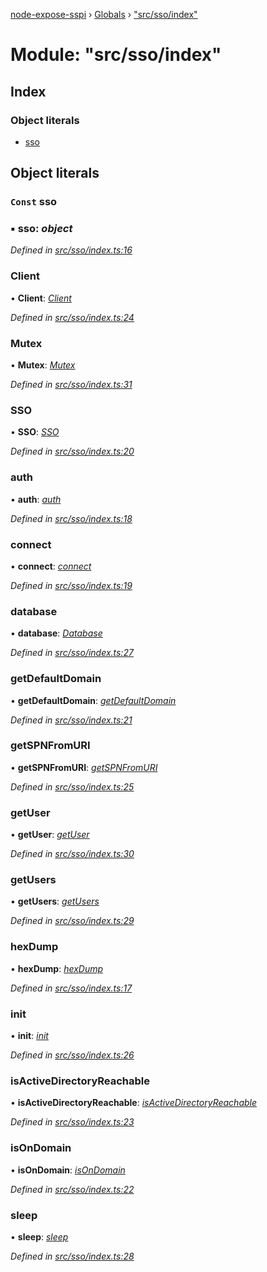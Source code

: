 [node-expose-sspi](../README.md) › [Globals](../globals.md) › ["src/sso/index"](_src_sso_index_.md)

# Module: "src/sso/index"

## Index

### Object literals

* [sso](_src_sso_index_.md#const-sso)

## Object literals

### `Const` sso

### ▪ **sso**: *object*

*Defined in [src/sso/index.ts:16](https://github.com/jlguenego/node-expose-sspi/blob/c79000f/src/sso/index.ts#L16)*

###  Client

• **Client**: *[Client](../classes/_src_sso_client_.client.md)*

*Defined in [src/sso/index.ts:24](https://github.com/jlguenego/node-expose-sspi/blob/c79000f/src/sso/index.ts#L24)*

###  Mutex

• **Mutex**: *[Mutex](../classes/_src_sso_mutex_.mutex.md)*

*Defined in [src/sso/index.ts:31](https://github.com/jlguenego/node-expose-sspi/blob/c79000f/src/sso/index.ts#L31)*

###  SSO

• **SSO**: *[SSO](../classes/_src_sso_sso_.sso.md)*

*Defined in [src/sso/index.ts:20](https://github.com/jlguenego/node-expose-sspi/blob/c79000f/src/sso/index.ts#L20)*

###  auth

• **auth**: *[auth](_src_sso_auth_.md#auth)*

*Defined in [src/sso/index.ts:18](https://github.com/jlguenego/node-expose-sspi/blob/c79000f/src/sso/index.ts#L18)*

###  connect

• **connect**: *[connect](_src_sso_connect_.md#connect)*

*Defined in [src/sso/index.ts:19](https://github.com/jlguenego/node-expose-sspi/blob/c79000f/src/sso/index.ts#L19)*

###  database

• **database**: *[Database](../interfaces/_src_sso_interfaces_.database.md)*

*Defined in [src/sso/index.ts:27](https://github.com/jlguenego/node-expose-sspi/blob/c79000f/src/sso/index.ts#L27)*

###  getDefaultDomain

• **getDefaultDomain**: *[getDefaultDomain](_src_sso_domain_.md#getdefaultdomain)*

*Defined in [src/sso/index.ts:21](https://github.com/jlguenego/node-expose-sspi/blob/c79000f/src/sso/index.ts#L21)*

###  getSPNFromURI

• **getSPNFromURI**: *[getSPNFromURI](_src_sso_client_.md#getspnfromuri)*

*Defined in [src/sso/index.ts:25](https://github.com/jlguenego/node-expose-sspi/blob/c79000f/src/sso/index.ts#L25)*

###  getUser

• **getUser**: *[getUser](_src_sso_userdb_.md#getuser)*

*Defined in [src/sso/index.ts:30](https://github.com/jlguenego/node-expose-sspi/blob/c79000f/src/sso/index.ts#L30)*

###  getUsers

• **getUsers**: *[getUsers](_src_sso_userdb_.md#getusers)*

*Defined in [src/sso/index.ts:29](https://github.com/jlguenego/node-expose-sspi/blob/c79000f/src/sso/index.ts#L29)*

###  hexDump

• **hexDump**: *[hexDump](_src_sso_misc_.md#hexdump)*

*Defined in [src/sso/index.ts:17](https://github.com/jlguenego/node-expose-sspi/blob/c79000f/src/sso/index.ts#L17)*

###  init

• **init**: *[init](_src_sso_userdb_.md#init)*

*Defined in [src/sso/index.ts:26](https://github.com/jlguenego/node-expose-sspi/blob/c79000f/src/sso/index.ts#L26)*

###  isActiveDirectoryReachable

• **isActiveDirectoryReachable**: *[isActiveDirectoryReachable](_src_sso_domain_.md#isactivedirectoryreachable)*

*Defined in [src/sso/index.ts:23](https://github.com/jlguenego/node-expose-sspi/blob/c79000f/src/sso/index.ts#L23)*

###  isOnDomain

• **isOnDomain**: *[isOnDomain](_src_sso_domain_.md#isondomain)*

*Defined in [src/sso/index.ts:22](https://github.com/jlguenego/node-expose-sspi/blob/c79000f/src/sso/index.ts#L22)*

###  sleep

• **sleep**: *[sleep](_src_sso_sleep_.md#sleep)*

*Defined in [src/sso/index.ts:28](https://github.com/jlguenego/node-expose-sspi/blob/c79000f/src/sso/index.ts#L28)*
